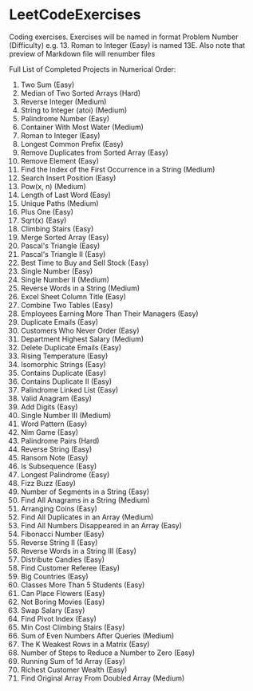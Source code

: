 # LeetCodeExercises

Coding exercises. Exercises will be named in format Problem Number (Difficulty) e.g. 13. Roman to Integer (Easy) is named 13E. Also note that preview of Markdown file will renumber files

Full List of Completed Projects in Numerical Order:
1. Two Sum (Easy)
4. Median of Two Sorted Arrays (Hard)
7. Reverse Integer (Medium)
8. String to Integer (atoi) (Medium)
9. Palindrome Number (Easy)
11. Container With Most Water (Medium)
13. Roman to Integer (Easy)
14. Longest Common Prefix (Easy)
26. Remove Duplicates from Sorted Array (Easy)
27. Remove Element (Easy)
28. Find the Index of the First Occurrence in a String (Medium)
35. Search Insert Position (Easy)
50. Pow(x, n) (Medium)
58. Length of Last Word (Easy)
62. Unique Paths (Medium)
66. Plus One (Easy)
69. Sqrt(x) (Easy)
70. Climbing Stairs (Easy)
88. Merge Sorted Array (Easy)
118. Pascal's Triangle (Easy)
119. Pascal's Triangle II (Easy)
121. Best Time to Buy and Sell Stock (Easy)
136. Single Number (Easy)
137. Single Number II (Medium)
151. Reverse Words in a String (Medium)
168. Excel Sheet Column Title (Easy)
175. Combine Two Tables (Easy)
181. Employees Earning More Than Their Managers (Easy)
182. Duplicate Emails (Easy)
183. Customers Who Never Order (Easy)
184. Department Highest Salary (Medium)
196. Delete Duplicate Emails (Easy)
197. Rising Temperature (Easy)
205. Isomorphic Strings (Easy)
217. Contains Duplicate (Easy)
219. Contains Duplicate II (Easy)
234. Palindrome Linked List (Easy)
242. Valid Anagram (Easy)
258. Add Digits (Easy)
260. Single Number III (Medium)
290. Word Pattern (Easy)
292. Nim Game (Easy)
336. Palindrome Pairs (Hard)
344. Reverse String (Easy)
383. Ransom Note (Easy)
392. Is Subsequence (Easy)
409. Longest Palindrome (Easy)
412. Fizz Buzz (Easy)
434. Number of Segments in a String (Easy)
438. Find All Anagrams in a String (Medium)
441. Arranging Coins (Easy)
442. Find All Duplicates in an Array (Medium)
448. Find All Numbers Disappeared in an Array (Easy)
509. Fibonacci Number (Easy)
541. Reverse String II (Easy)
557. Reverse Words in a String III (Easy)
575. Distribute Candies (Easy)
584. Find Customer Referee (Easy)
595. Big Countries (Easy)
596. Classes More Than 5 Students (Easy)
605. Can Place Flowers (Easy)
620. Not Boring Movies (Easy)
627. Swap Salary (Easy)
724. Find Pivot Index (Easy)
746. Min Cost Climbing Stairs (Easy)
985. Sum of Even Numbers After Queries (Medium)
1337. The K Weakest Rows in a Matrix (Easy)
1342. Number of Steps to Reduce a Number to Zero (Easy)
1480. Running Sum of 1d Array (Easy)
1672. Richest Customer Wealth (Easy)
2007. Find Original Array From Doubled Array (Medium)